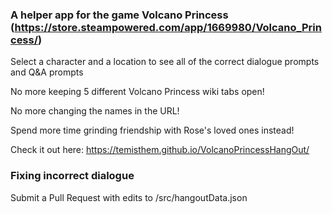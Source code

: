### A helper app for the game Volcano Princess (https://store.steampowered.com/app/1669980/Volcano_Princess/)

Select a character and a location to see all of the correct dialogue prompts and Q&A prompts

No more keeping 5 different Volcano Princess wiki tabs open!

No more changing the names in the URL!

Spend more time grinding friendship with Rose's loved ones instead!

Check it out here: https://temisthem.github.io/VolcanoPrincessHangOut/

### Fixing incorrect dialogue

Submit a Pull Request with edits to /src/hangoutData.json
